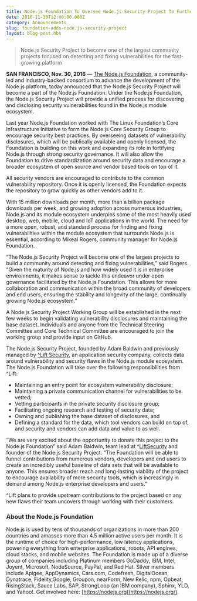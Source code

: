 ```yaml
---
title: Node.js Foundation To Oversee Node.js Security Project To Further Improve Stability for Enterprises
date: 2016-11-30T12:00:00.000Z
category: Announcements
slug: foundation-adds-node.js-security-project
layout: blog-post.hbs
---
```


> Node.js Security Project to become one of the largest community projects focused on detecting and fixing vulnerabilities for the fast-growing platform

**SAN FRANCISCO, Nov. 30, 2016** — [The Node.js Foundation](https://foundation.nodejs.org/), a community-led and industry-backed consortium to advance the development of the Node.js platform, today announced that the Node.js Security Project will become a part of the Node.js Foundation. Under the Node.js Foundation, the Node.js Security Project will provide a unified
process for discovering and disclosing security vulnerabilities found in the Node.js module ecosystem.

Last year Node.js Foundation worked with The Linux Foundation’s Core Infrastructure Initiative to form the Node.js Core Security Group to encourage security best practices. By overseeing datasets of vulnerability disclosures, which will be publically available and openly licensed, the Foundation is building on this work and expanding its role in fortifying Node.js through strong security governance. It will also allow the Foundation to drive standardization around security data and encourage a broader ecosystem of open source and vendor based tools on top of it.

All security vendors are encouraged to contribute to the common vulnerability repository. Once it is openly licensed, the Foundation expects the repository to grow quickly as other vendors add to it.

With 15 million downloads per month, more than a billion package downloads per week, and growing adoption across numerous industries, Node.js and its module ecosystem underpins some of the most heavily used desktop, web, mobile, cloud and IoT applications in the world. The need for a more open, robust, and standard process for finding and fixing vulnerabilities
within the module ecosystem that surrounds Node.js is essential, according to Mikeal Rogers, community manager for Node.js Foundation.

“The Node.js Security Project will become one of the largest projects to build a community around detecting and fixing vulnerabilities,” said Rogers. “Given the maturity of Node.js and how widely used it is in enterprise environments, it makes sense to tackle this endeavor under open governance facilitated by the Node.js Foundation. This allows for more collaboration and communication within the broad community of developers and end users, ensuring the stability and longevity of the large, continually growing Node.js ecosystem.”

A Node.js Security Project Working Group will be established in the next few weeks to begin validating vulnerability disclosures and maintaining the base dataset. Individuals and anyone from the Technical Steering Committee and Core Technical Committee are encouraged to join the working group and provide input on GitHub.

The Node.js Security Project, founded by Adam Baldwin and previously managed by [^Lift Security](https://liftsecurity.io/), an application security company, collects data around vulnerability and security flaws in the Node.js module ecosystem. The Node.js Foundation will take over the following responsibilities from ^Lift:

* Maintaining an entry point for ecosystem vulnerability disclosure;
* Maintaining a private communication channel for vulnerabilities to be vetted;
* Vetting participants in the private security disclosure group;
* Facilitating ongoing research and testing of security data;
* Owning and publishing the base dataset of disclosures, and
* Defining a standard for the data, which tool vendors can build on top of, and security and vendors can add data and    value to as well.

“We are very excited about the opportunity to donate this project to the Node.js Foundation” said Adam Baldwin, team lead at ^[Lift](https://liftsecurity.io/)[Security](https://liftsecurity.io/) and founder of the Node.js Security Project. “The Foundation will be able to funnel contributions from numerous vendors, developers and end users to create an incredibly useful baseline of data sets that will be available to anyone. This ensures broader reach and long-lasting viability of the project to encourage availability of more security tools, which is increasingly in demand among Node.js enterprise developers and users.”

^Lift plans to provide upstream contributions to the project based on any new flaws their team uncovers through working with their customers.

### About the Node.js Foundation

Node.js is used by tens of thousands of organizations in more than 200 countries and amasses more than 4.5 million active users per month. It is the runtime of choice for high-performance, low latency applications, powering everything from enterprise applications, robots, API engines, cloud stacks, and mobile websites. The Foundation is made up of a diverse group of companies including Platinum members GoDaddy, IBM, Intel, Joyent, Microsoft, NodeSource, PayPal, and Red Hat. Silver members include Apigee, AppDynamics, Cars.com, Codefresh, DigitalOcean, Dynatrace, Fidelity,Google, Groupon, nearForm, New Relic, npm, Opbeat, RisingStack, Sauce Labs, SAP, StrongLoop (an IBM company), Sphinx, YLD, and Yahoo!. Get involved here: [https://nodejs.org](https://nodejs.org/).
